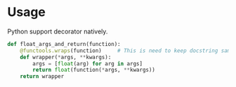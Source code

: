 # Usage
Python support decorator natively.

```python
def float_args_and_return(function):
    @functools.wraps(function)     # This is need to keep docstring same
    def wrapper(*args, **kwargs):
        args = [float(arg) for arg in args]
        return float(function(*args, **kwargs))
    return wrapper
```